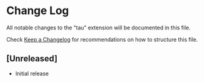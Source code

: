 # Change Log

All notable changes to the "tau" extension will be documented in this file.

Check [Keep a Changelog](http://keepachangelog.com/) for recommendations on how to structure this file.

## [Unreleased]

- Initial release
